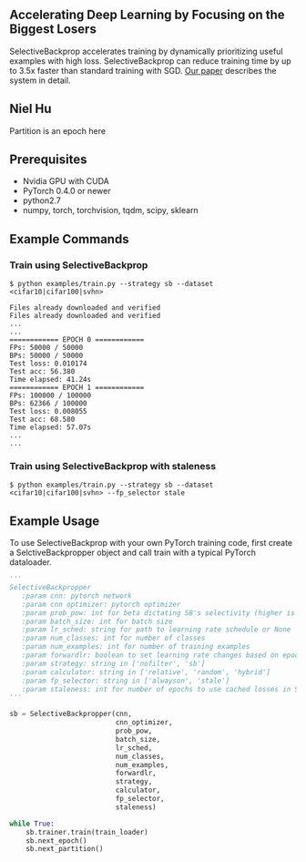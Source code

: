 ## Accelerating Deep Learning by Focusing on the Biggest Losers

SelectiveBackprop accelerates training by dynamically prioritizing useful
examples with high loss. SelectiveBackprop can reduce training time by up to
3.5x faster than standard training with SGD. [Our
paper](https://arxiv.org/abs/1910.00762) describes the system in detail.

## Niel Hu 


Partition is an epoch here

## Prerequisites

* Nvidia GPU with CUDA
* PyTorch 0.4.0 or newer
* python2.7
* numpy, torch, torchvision, tqdm, scipy, sklearn

## Example Commands

### Train using SelectiveBackprop
```
$ python examples/train.py --strategy sb --dataset <cifar10|cifar100|svhn>

Files already downloaded and verified
Files already downloaded and verified
...
...
============ EPOCH 0 ============
FPs: 50000 / 50000
BPs: 50000 / 50000
Test loss: 0.010174
Test acc: 56.380
Time elapsed: 41.24s
============ EPOCH 1 ============
FPs: 100000 / 100000
BPs: 62366 / 100000
Test loss: 0.008055
Test acc: 68.580
Time elapsed: 57.07s
...
...
```

### Train using SelectiveBackprop with staleness
```
$ python examples/train.py --strategy sb --dataset <cifar10|cifar100|svhn> --fp_selector stale
```

## Example Usage

To use SelectiveBackprop with your own PyTorch training code, first create a
SelctiveBackpropper object and call train with a typical PyTorch dataloader.

```python
'''
SelectiveBackpropper
   :param cnn: pytorch network
   :param cnn optimizer: pytorch optimizer
   :param prob_pow: int for beta dictating SB's selectivity (higher is more selective)
   :param batch_size: int for batch size
   :param lr_sched: string for path to learning rate schedule or None
   :param num_classes: int for number of classes
   :param num_examples: int for number of training examples
   :param forwardlr: boolean to set learning rate changes based on epochs
   :param strategy: string in ['nofilter', 'sb']
   :param calculator: string in ['relative', 'random', 'hybrid']
   :param fp_selector: string in ['alwayson', 'stale']
   :param staleness: int for number of epochs to use cached losses in StaleSB
'''

sb = SelectiveBackpropper(cnn,
                          cnn_optimizer,
                          prob_pow,
                          batch_size,
                          lr_sched,
                          num_classes,
                          num_examples,
                          forwardlr,
                          strategy,
                          calculator,
                          fp_selector,
                          staleness)

while True:
    sb.trainer.train(train_loader)
    sb.next_epoch()
    sb.next_partition()

```

